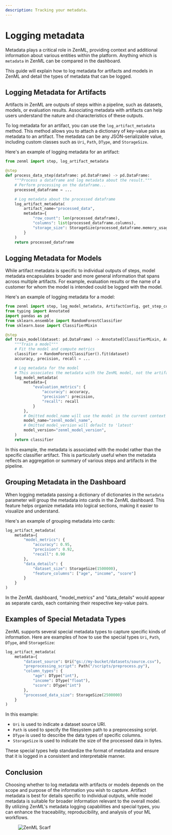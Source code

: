 ```yaml
---
description: Tracking your metadata.
---
```


# Logging metadata

Metadata plays a critical role in ZenML, providing context and additional information about various entities within the platform. Anything which is `metadata` in ZenML can be compared in the dashboard.

This guide will explain how to log metadata for artifacts and models in ZenML and detail the types of metadata that can be logged.

## Logging Metadata for Artifacts

Artifacts in ZenML are outputs of steps within a pipeline, such as datasets, models, or evaluation results. Associating metadata with artifacts can help users understand the nature and characteristics of these outputs.

To log metadata for an artifact, you can use the `log_artifact_metadata` method. This method allows you to attach a dictionary of key-value pairs as metadata to an artifact. The metadata can be any JSON-serializable value, including custom classes such as `Uri`, `Path`, `DType`, and `StorageSize`.

Here's an example of logging metadata for an artifact:

```python
from zenml import step, log_artifact_metadata

@step
def process_data_step(dataframe: pd.DataFrame) -> pd.DataFrame:
    """Process a dataframe and log metadata about the result."""
    # Perform processing on the dataframe...
    processed_dataframe = ...

    # Log metadata about the processed dataframe
    log_artifact_metadata(
        artifact_name="processed_data",
        metadata={
            "row_count": len(processed_dataframe),
            "columns": list(processed_dataframe.columns),
            "storage_size": StorageSize(processed_dataframe.memory_usage().sum())
        }
    )
    return processed_dataframe
```

## Logging Metadata for Models

While artifact metadata is specific to individual outputs of steps, model metadata encapsulates broader and more general information that spans across multiple artifacts. For example, evaluation results or the name of a customer for whom the model is intended could be logged with the model.

Here's an example of logging metadata for a model:

```python
from zenml import step, log_model_metadata, ArtifactConfig, get_step_context
from typing import Annotated
import pandas as pd
from sklearn.ensemble import RandomForestClassifier
from sklearn.base import ClassifierMixin

@step
def train_model(dataset: pd.DataFrame) -> Annotated[ClassifierMixin, ArtifactConfig(name="sklearn_classifier", is_model_artifact=True)]:
    """Train a model"""
    # Fit the model and compute metrics
    classifier = RandomForestClassifier().fit(dataset)
    accuracy, precision, recall = ...

    # Log metadata for the model
    # This associates the metadata with the ZenML model, not the artifact
    log_model_metadata(
        metadata={
            "evaluation_metrics": {
                "accuracy": accuracy,
                "precision": precision,
                "recall": recall
            }
        },
        # Omitted model_name will use the model in the current context
        model_name="zenml_model_name",
        # Omitted model_version will default to 'latest'
        model_version="zenml_model_version",
    )
    return classifier
```

In this example, the metadata is associated with the model rather than the specific classifier artifact. This is particularly useful when the metadata reflects an aggregation or summary of various steps and artifacts in the pipeline.

## Grouping Metadata in the Dashboard

When logging metadata passing a dictionary of dictionaries in the `metadata` parameter will group the metadata into cards in the ZenML dashboard. This feature helps organize metadata into logical sections, making it easier to visualize and understand.

Here's an example of grouping metadata into cards:

```python
log_artifact_metadata(
    metadata={
        "model_metrics": {
            "accuracy": 0.95,
            "precision": 0.92,
            "recall": 0.90
        },
        "data_details": {
            "dataset_size": StorageSize(1500000),
            "feature_columns": ["age", "income", "score"]
        }
    }
)
```

In the ZenML dashboard, "model_metrics" and "data_details" would appear as separate cards, each containing their respective key-value pairs.

## Examples of Special Metadata Types

ZenML supports several special metadata types to capture specific kinds of information. Here are examples of how to use the special types `Uri`, `Path`, `DType`, and `StorageSize`:

```python
log_artifact_metadata(
    metadata={
        "dataset_source": Uri("gs://my-bucket/datasets/source.csv"),
        "preprocessing_script": Path("/scripts/preprocess.py"),
        "column_types": {
            "age": DType("int"),
            "income": DType("float"),
            "score": DType("int")
        },
        "processed_data_size": StorageSize(2500000)
    }
)
```

In this example:

- `Uri` is used to indicate a dataset source URI.
- `Path` is used to specify the filesystem path to a preprocessing script.
- `DType` is used to describe the data types of specific columns.
- `StorageSize` is used to indicate the size of the processed data in bytes.

These special types help standardize the format of metadata and ensure that it is logged in a consistent and interpretable manner.

## Conclusion

Choosing whether to log metadata with artifacts or models depends on the scope and purpose of the information you wish to capture. Artifact metadata is best for details specific to individual outputs, while model metadata is suitable for broader information relevant to the overall model. By utilizing ZenML's metadata logging capabilities and special types, you can enhance the traceability, reproducibility, and analysis of your ML workflows.

<!-- For scarf -->
<figure><img alt="ZenML Scarf" referrerpolicy="no-referrer-when-downgrade" src="https://static.scarf.sh/a.png?x-pxid=f0b4f458-0a54-4fcd-aa95-d5ee424815bc" /></figure>